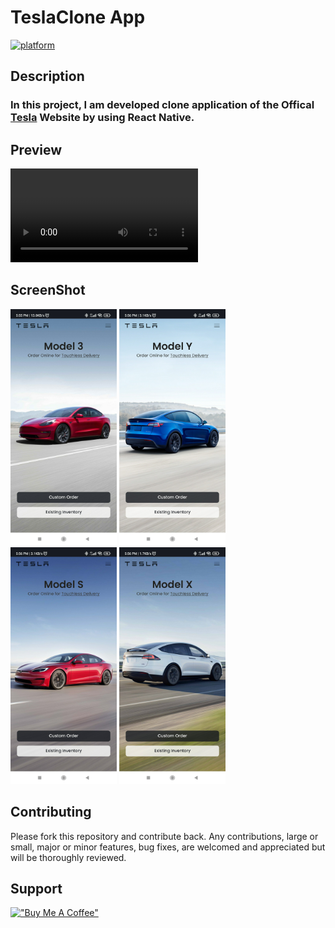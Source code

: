 # TeslaClone App

[![platform](https://img.shields.io/badge/platform-Android-brightgreen.svg?style=flat)](https://www.android.com)

## Description

### In this project, I am developed clone application of the Offical [Tesla](http://tesla.com) Website by using **React Native**.

## Preview
<video controls autoplay loop src="https://user-images.githubusercontent.com/81229551/198842246-6c0b7e84-25d7-4324-8700-8a7ba6aed1af.mp4" >
  Your browser does not support the video tag.
</video>


## ScreenShot

<p>
    <img src="SS/image1.jpg" alt="Girl in a jacket" width="170">
    <img src="SS/image2.jpg" alt="Girl in a jacket" width="170">
    <img src="SS/image3.jpg" alt="Girl in a jacket" width="170">
    <img src="SS/image4.jpg" alt="Girl in a jacket" width="170">
</p>

## Contributing

Please fork this repository and contribute back. Any contributions, large or small, major or minor features, bug fixes, are welcomed and appreciated but will be thoroughly reviewed.

## Support

[!["Buy Me A Coffee"](https://www.buymeacoffee.com/assets/img/custom_images/orange_img.png)](https://www.buymeacoffee.com/aniketjain)
